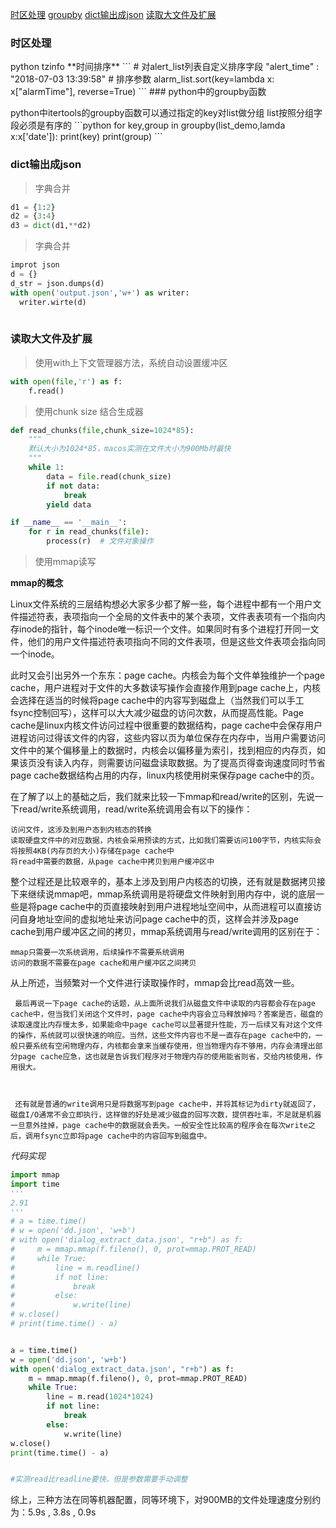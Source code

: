 <a href='#shiqu'>时区处理</a>
<a href='#groupby'>groupby</a>
<a href='#dict_to_json'>dict输出成json</a>
<a href='#readfile'>读取大文件及扩展</a>


### 时区处理
<p id='shiqu'></p>
python tzinfo
**时间排序**
```
# 对alert_list列表自定义排序字段
"alert_time" : "2018-07-03 13:39:58"
# 排序参数
alarm_list.sort(key=lambda x: x["alarmTime"], reverse=True)
```
### python中的groupby函数
<p id='groupby'></p>
python中itertools的groupby函数可以通过指定的key对list做分组
list按照分组字段必须是有序的
```python
for key,group in groupby(list_demo,lamda x:x['date']):
  print(key)
  print(group)
```
  
### dict输出成json
<p id='dict_to_json'></p>

> 字典合并

```python
d1 = {1:2}
d2 = {3:4}
d3 = dict(d1,**d2)


```
> 字典合并

```python
improt json
d = {}
d_str = json.dumps(d)
with open('output.json','w+') as writer:
  writer.wirte(d)
 
```
### 读取大文件及扩展
<p id='readfile'></p>

> 使用with上下文管理器方法，系统自动设置缓冲区

```python
with open(file,'r') as f:
    f.read()
```

> 使用chunk size 结合生成器

```python
def read_chunks(file,chunk_size=1024*85):
    """
    默认大小为1024*85，macos实测在文件大小为900Mb时最快
    """
    while 1:
        data = file.read(chunk_size)
        if not data:
            break
        yield data

if __name__ == '__main__':
    for r in read_chunks(file):
        process(r)  # 文件对象操作
```

> 使用mmap读写

**mmap的概念**

Linux文件系统的三层结构想必大家多少都了解一些，每个进程中都有一个用户文件描述符表，表项指向一个全局的文件表中的某个表项，文件表表项有一个指向内存inode的指针，每个inode唯一标识一个文件。如果同时有多个进程打开同一文件，他们的用户文件描述符表项指向不同的文件表项，但是这些文件表项会指向同一个inode。

此时又会引出另外一个东东：page cache。内核会为每个文件单独维护一个page cache，用户进程对于文件的大多数读写操作会直接作用到page cache上，内核会选择在适当的时候将page cache中的内容写到磁盘上（当然我们可以手工fsync控制回写），这样可以大大减少磁盘的访问次数，从而提高性能。Page cache是linux内核文件访问过程中很重要的数据结构，page cache中会保存用户进程访问过得该文件的内容，这些内容以页为单位保存在内存中，当用户需要访问文件中的某个偏移量上的数据时，内核会以偏移量为索引，找到相应的内存页，如果该页没有读入内存，则需要访问磁盘读取数据。为了提高页得查询速度同时节省page cache数据结构占用的内存，linux内核使用树来保存page cache中的页。

在了解了以上的基础之后，我们就来比较一下mmap和read/write的区别，先说一下read/write系统调用，read/write系统调用会有以下的操作：

```
访问文件，这涉及到用户态到内核态的转换
读取硬盘文件中的对应数据，内核会采用预读的方式，比如我们需要访问100字节，内核实际会将按照4KB(内存页的大小)存储在page cache中
将read中需要的数据，从page cache中拷贝到用户缓冲区中

```
整个过程还是比较艰辛的，基本上涉及到用户内核态的切换，还有就是数据拷贝接下来继续说mmap吧，mmap系统调用是将硬盘文件映射到用内存中，说的底层一些是将page cache中的页直接映射到用户进程地址空间中，从而进程可以直接访问自身地址空间的虚拟地址来访问page cache中的页，这样会并涉及page cache到用户缓冲区之间的拷贝，mmap系统调用与read/write调用的区别在于：

```
mmap只需要一次系统调用，后续操作不需要系统调用
访问的数据不需要在page cache和用户缓冲区之间拷贝
```

从上所述，当频繁对一个文件进行读取操作时，mmap会比read高效一些。

 

     最后再说一下page cache的话题，从上面所说我们从磁盘文件中读取的内容都会存在page cache中，但当我们关闭这个文件时，page cache中内容会立马释放掉吗？答案是否，磁盘的读取速度比内存慢太多，如果能命中page cache可以显著提升性能，万一后续又有对这个文件的操作，系统就可以很快速的响应。当然，这些文件内容也不是一直存在page cache中的，一般只要系统有空闲物理内存，内核都会拿来当缓存使用，但当物理内存不够用，内存会清理出部分page cache应急，这也就是告诉我们程序对于物理内存的使用能省则省，交给内核使用，作用很大。

 

     还有就是普通的write调用只是将数据写到page cache中，并将其标记为dirty就返回了，磁盘I/O通常不会立即执行，这样做的好处是减少磁盘的回写次数，提供吞吐率，不足就是机器一旦意外挂掉，page cache中的数据就会丢失。一般安全性比较高的程序会在每次write之后，调用fsync立即将page cache中的内容回写到磁盘中。

*代码实现*
```python
import mmap
import time
'''
2.91
'''
# a = time.time()
# w = open('dd.json', 'w+b')
# with open('dialog_extract_data.json', "r+b") as f:
#     m = mmap.mmap(f.fileno(), 0, prot=mmap.PROT_READ)
#     while True:
#         line = m.readline()
#         if not line:
#             break
#         else:
#             w.write(line)
# w.close()
# print(time.time() - a)


a = time.time()
w = open('dd.json', 'w+b')
with open('dialog_extract_data.json', "r+b") as f:
    m = mmap.mmap(f.fileno(), 0, prot=mmap.PROT_READ)
    while True:
        line = m.read(1024*1024)
        if not line:
            break
        else:
            w.write(line)
w.close()
print(time.time() - a)


#实测read比readline要快，但是参数需要手动调整

```

综上，三种方法在同等机器配置，同等环境下，对900MB的文件处理速度分别约为：5.9s  ,  3.8s   , 0.9s
